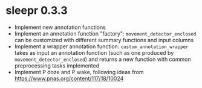# sleepr 0.3.3

* Implement new annotation functions
* Implement an annotation function "factory": `movement_detector_enclosed` can be customized with different summary functions and input columns
* Implement a wrapper annotation function: `custom_annotation_wrapper` takes as input an annotation function (such as one produced by `movement_detector_enclosed`)
and returns a new function with common preprocessing tasks implemented
* Implement P doze and P wake, following ideas from https://www.pnas.org/content/117/18/10024
